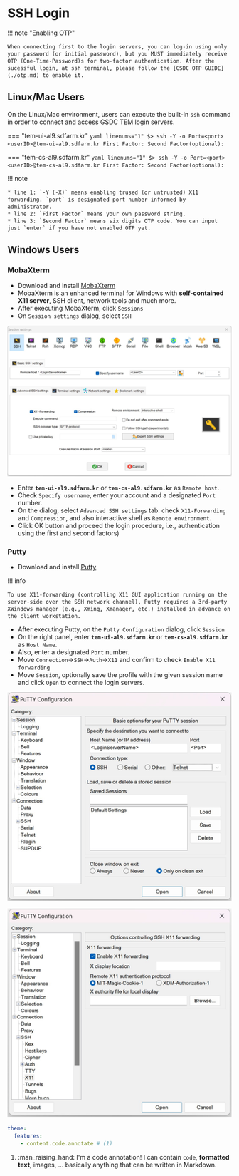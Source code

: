 # SSH Login

!!! note "Enabling OTP"

    When connecting first to the login servers, you can log-in using only your password (or initial password), but you MUST immediately receive OTP (One-Time-Password)s for two-factor authentication. After the sucessful login, at ssh terminal, please follow the [GSDC OTP GUIDE](./otp.md) to enable it. 

## Linux/Mac Users

On the Linux/Mac environment, users can execute the built-in `ssh` command in order to connect and access GSDC TEM login servers.

=== "tem-ui-al9.sdfarm.kr"
    ``` yaml linenums="1"
    $> ssh -Y -o Port=<port> <userID>@tem-ui-al9.sdfarm.kr
    First Factor:
    Second Factor(optional):
    ```

=== "tem-cs-al9.sdfarm.kr"
    ``` yaml linenums="1"
    $> ssh -Y -o Port=<port> <userID>@tem-cs-al9.sdfarm.kr
    First Factor:
    Second Factor(optional):
    ```

!!! note

    * line 1: `-Y (-X)` means enabling trused (or untrusted) X11 forwarding. `port` is designated port number informed by administrator.
    * line 2: `First Factor` means your own password string.
    * line 3: `Second Factor` means six digits OTP code. You can input just `enter` if you have not enabled OTP yet.

## Windows Users

### MobaXterm

* Download and install [MobaXterm](https://mobaxterm.mobatek.net)
* MobaXterm is an enhanced terminal for Windows with **self-contained X11 server**, SSH client, network tools and much more.
* After executing MobaXterm, click `Sessions`
* On `Session settings` dialog, select `SSH`

![mobaxterm-1](../images/mobaxterm-1.jpg)

* Enter __`tem-ui-al9.sdfarm.kr`__ or __`tem-cs-al9.sdfarm.kr`__ as `Remote host`.
* Check `Specify username`, enter your account and a designated `Port` number.
* On the dialog, select `Advanced SSH settings` tab: check `X11-Forwarding` and `Compression`, and also interactive shell as `Remote environment`.
* Click OK button and proceed the login procedure, i.e., authentication using the first and second factors)


### Putty

* Download and install [Putty](https://www.putty.org)

!!! info

    To use X11-forwarding (controlling X11 GUI application running on the server-side over the SSH network channel), Putty requires a 3rd-party XWindows manager (e.g., Xming, Xmanager, etc.) installed in advance on the client workstation.

* After executing Putty, on the `Putty Configuration` dialog, click `Session`
* On the right panel, enter __`tem-ui-al9.sdfarm.kr`__ or __`tem-cs-al9.sdfarm.kr`__ as `Host Name`.
* Also, enter a designated `Port` number.
* Move `Connection`->`SSH`->`Auth`->`X11` and confirm to check `Enable X11 forwarding`
* Move `Session`, optionally save the profile with the given session name and click `Open` to connect the login servers.

![putty-1](../images/putty-1.jpg)

![putty-2](../images/putty-2.jpg)


``` yaml
theme:
  features:
    - content.code.annotate # (1)
```

1. :man_raising_hand: I'm a code annotation! I can contain `code`, __formatted
    text__, images, ... basically anything that can be written in Markdown.